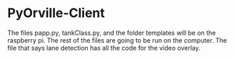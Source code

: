 # PyOrville-Client
The files papp.py, tankClass.py, and the folder templates will be on the raspberry pi. The rest of the files are going to be run on the computer. The file that says lane detection has all the code for the video overlay.
